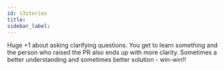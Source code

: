 ```yaml
---
id: s3stories
title:
sidebar_label:
---
```


Huge +1 about asking clarifying questions. You get to learn something and the person who raised the PR also ends up with more clarity. Sometimes a better understanding and sometimes better solution - win-win!!
